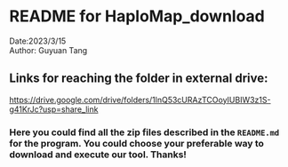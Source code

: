 # README for HaploMap_download
Date:2023/3/15  
Author: Guyuan Tang  
## Links for reaching the folder in external drive:  
https://drive.google.com/drive/folders/1lnQ53cURAzTCOoyIUBIW3z1S-g41KrJc?usp=share_link 

### Here you could find all the zip files described in the `README.md` for the program. You could choose your preferable way to download and execute our tool. Thanks!